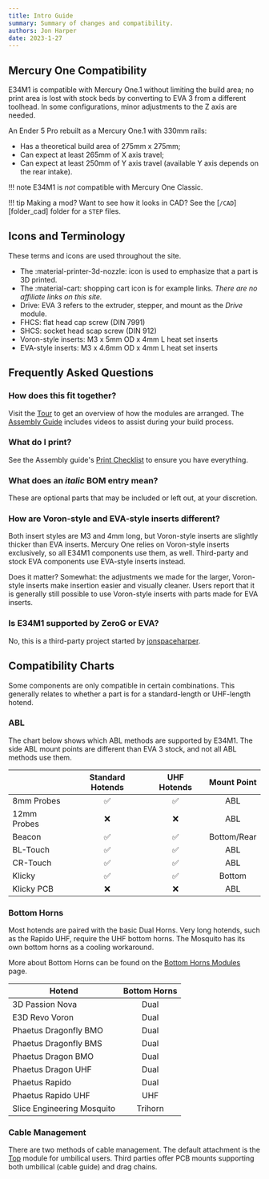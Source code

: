 ```yaml
---
title: Intro Guide
summary: Summary of changes and compatibility.
authors: Jon Harper
date: 2023-1-27
---
```


## Mercury One Compatibility

E34M1 is compatible with Mercury One.1 without limiting the build area; no print area is lost with stock beds by converting to EVA 3 from a different toolhead. In some configurations, minor adjustments to the Z axis are needed.

An Ender 5 Pro rebuilt as a Mercury One.1 with 330mm rails:

- Has a theoretical build area of 275mm x 275mm;
- Can expect at least 265mm of X axis travel;
- Can expect at least 250mm of Y axis travel (available Y axis depends on the rear intake).

!!! note
    E34M1 is *not* compatible with Mercury One Classic.

!!! tip
    Making a mod? Want to see how it looks in CAD? See the [`/CAD`][folder_cad] folder for a `STEP` files.

## Icons and Terminology

These terms and icons are used throughout the site.

- The :material-printer-3d-nozzle: icon is used to emphasize that a part is 3D printed.
- The :material-cart: shopping cart icon is for example links. *There are no affiliate links on this site.*
- Drive: EVA 3 refers to the extruder, stepper, and mount as the *Drive* module.
- FHCS: flat head cap screw (DIN 7991)
- SHCS: socket head scap screw (DIN 912)
- Voron-style inserts: M3 x 5mm OD x 4mm L heat set inserts
- EVA-style inserts: M3 x 4.6mm OD x 4mm L heat set inserts

## Frequently Asked Questions

### How does this fit together?

Visit the [Tour](tour.md) to get an overview of how the modules are arranged. The [Assembly Guide](assembly/index.md) includes videos to assist during your build process.

### What do I print?

See the Assembly guide's [Print Checklist](assembly/index.md#print-checklist) to ensure you have everything.

### What does an *italic* BOM entry mean?

These are optional parts that may be included or left out, at your discretion.

### How are Voron-style and EVA-style inserts different?

Both insert styles are M3 and 4mm long, but Voron-style inserts are slightly thicker than EVA inserts. Mercury One relies on Voron-style inserts exclusively, so all E34M1 components use them, as well. Third-party and stock EVA components use EVA-style inserts instead.

Does it matter? Somewhat: the adjustments we made for the larger, Voron-style inserts make insertion easier and visually cleaner. Users report that it is generally still possible to use Voron-style inserts with parts made for EVA inserts.

### Is E34M1 supported by ZeroG or EVA?

No, this is a third-party project started by [jonspaceharper](https://jon-harper.github.io).

## Compatibility Charts

Some components are only compatible in certain combinations. This generally relates to whether a part is for a standard-length or UHF-length hotend.

### ABL

The chart below shows which ABL methods are supported by E34M1. The side ABL mount points are different than EVA 3 stock, and not all ABL methods use them.

|            | Standard Hotends   | UHF Hotends        | Mount Point |
|------------|:------------------:|:------------------:|:-----------:|
| 8mm Probes | :white_check_mark: | :white_check_mark: | ABL         |
| 12mm Probes | :x:               | :x:                | ABL         |
| Beacon     | :white_check_mark: | :white_check_mark: | Bottom/Rear |
| BL-Touch   | :white_check_mark: | :white_check_mark: | ABL         |
| CR-Touch   | :white_check_mark: | :white_check_mark: | ABL         |
| Klicky     | :white_check_mark: | :white_check_mark: | Bottom      |
| Klicky PCB | :x:                | :x:                | ABL         |

### Bottom Horns

Most hotends are paired with the basic Dual Horns. Very long hotends, such as the Rapido UHF, require the UHF bottom horns. The Mosquito has its own bottom horns as a cooling workaround.

More about Bottom Horns can be found on the [Bottom Horns Modules](modules/bottom.md) page.

| Hotend                | Bottom Horns  |
|-----------------------|:-------------:|
| 3D Passion Nova       | Dual          |
| E3D Revo Voron        | Dual          |
| Phaetus Dragonfly BMO | Dual          |
| Phaetus Dragonfly BMS | Dual          |
| Phaetus Dragon BMO    | Dual          |
| Phaetus Dragon UHF    | Dual          |
| Phaetus Rapido        | Dual          |
| Phaetus Rapido UHF    | UHF           |
| Slice Engineering Mosquito | Trihorn  |

### Cable Management

There are two methods of cable management. The default attachment is the [Top](modules/top.md) module for umbilical users. Third parties offer PCB mounts supporting both umbilical (cable guide) and drag chains.